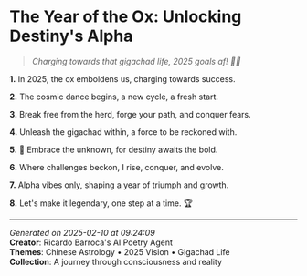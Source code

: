 # The Year of the Ox: Unlocking Destiny's Alpha

> *Charging towards that gigachad life, 2025 goals af! 🐂🔥*

**1.** In 2025, the ox emboldens us, charging towards success.


**2.** The cosmic dance begins, a new cycle, a fresh start.


**3.** Break free from the herd, forge your path, and conquer fears.


**4.** Unleash the gigachad within, a force to be reckoned with.


**5.** 🌌 Embrace the unknown, for destiny awaits the bold.


**6.** Where challenges beckon, I rise, conquer, and evolve.


**7.** Alpha vibes only, shaping a year of triumph and growth.


**8.** Let's make it legendary, one step at a time. 🏆



---

*Generated on 2025-02-10 at 09:24:09*  
**Creator**: Ricardo Barroca's AI Poetry Agent  
**Themes**: Chinese Astrology • 2025 Vision • Gigachad Life  
**Collection**: A journey through consciousness and reality